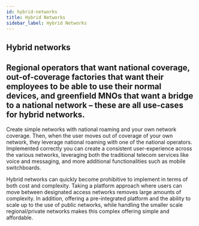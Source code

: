 ```yaml
---
id: hybrid-networks
title: Hybrid Networks
sidebar_label: Hybrid Networks
---
```


## Hybrid networks

## Regional operators that want national coverage, out-of-coverage factories that want their employees to be able to use their normal devices, and greenfield MNOs that want a bridge to a national network – these are all use-cases for hybrid networks.

Create simple networks with national roaming and your own network coverage. Then, when the user moves out of coverage of your own network, they leverage national roaming with one of the national operators. Implemented correctly you can create a consistent user-experience across the various networks, leveraging both the traditional telecom services like voice and messaging, and more additional functionalities such as mobile switchboards.

Hybrid networks can quickly become prohibitive to implement in terms of both cost and complexity. Taking a platform approach where users can move between designated access networks removes large amounts of complexity. In addition, offering a pre-integrated platform and the ability to scale up to the use of public networks, while handling the smaller scale regional/private networks makes this complex offering simple and affordable.
